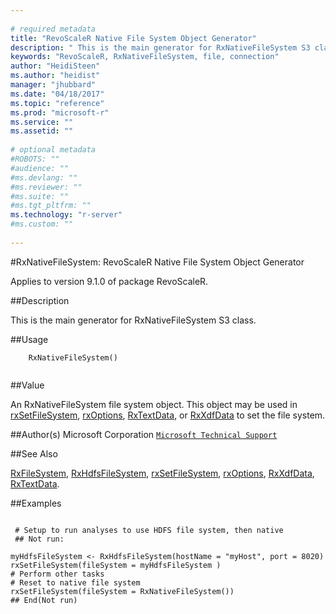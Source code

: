 ```yaml
--- 
 
# required metadata 
title: "RevoScaleR Native File System Object Generator" 
description: " This is the main generator for RxNativeFileSystem S3 class. " 
keywords: "RevoScaleR, RxNativeFileSystem, file, connection" 
author: "HeidiSteen"
ms.author: "heidist" 
manager: "jhubbard" 
ms.date: "04/18/2017" 
ms.topic: "reference" 
ms.prod: "microsoft-r" 
ms.service: "" 
ms.assetid: "" 
 
# optional metadata 
#ROBOTS: "" 
#audience: "" 
#ms.devlang: "" 
#ms.reviewer: "" 
#ms.suite: "" 
#ms.tgt_pltfrm: "" 
ms.technology: "r-server" 
#ms.custom: "" 
 
--- 
```

 
 
 #RxNativeFileSystem: RevoScaleR Native File System Object Generator

 Applies to version 9.1.0 of package RevoScaleR.
 
 ##Description
 
This is the main generator for RxNativeFileSystem S3 class.
 
 
 ##Usage

```   
  	RxNativeFileSystem()
 
```
 
 
 ##Value
 
An RxNativeFileSystem file system object. This object may be used in
[rxSetFileSystem](rxsetfilesystem.md), [rxOptions](rxoptions.md), [RxTextData](rxtextdata.md), or
[RxXdfData](rxxdfdata.md) to set the file system.
 
 ##Author(s)
 Microsoft Corporation [`Microsoft Technical Support`](https://go.microsoft.com/fwlink/?LinkID=698556&clcid=0x409)
 
 
 ##See Also
 
[RxFileSystem](rxfilesystem.md),
[RxHdfsFileSystem](rxhdfsfilesystem.md),
[rxSetFileSystem](rxsetfilesystem.md),
[rxOptions](rxoptions.md),
[RxXdfData](rxxdfdata.md),
[RxTextData](rxtextdata.md).
   
 ##Examples

 ```
   
  # Setup to run analyses to use HDFS file system, then native
  ## Not run:
 
myHdfsFileSystem <- RxHdfsFileSystem(hostName = "myHost", port = 8020)
rxSetFileSystem(fileSystem = myHdfsFileSystem )
# Perform other tasks
# Reset to native file system
rxSetFileSystem(fileSystem = RxNativeFileSystem())
 ## End(Not run) 
  
 
```
 
 
 
